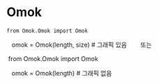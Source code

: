 # Omok   

    from Omok.Omok import Omok   
       
    omok = Omok(length, size) # 그래픽 있음 
       
또는

    from Omok.Omok import Omok   
       
    omok = Omok(length) # 그래픽 없음
    
